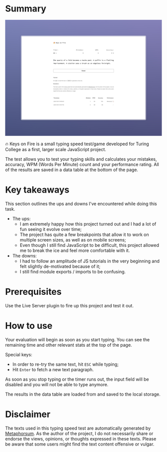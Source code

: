 # Summary

![The headshot of the Keys on Fire typing speed test](src/images/keysOnFire.jpeg "Keys on Fire")

🔥 Keys on Fire is a small typing speed test/game developed for Turing College as a first, larger scale JavaScript project.

The test allows you to test your typing skills and calculates your mistakes, accuracy, WPM (Words Per Minute) count and your performance rating. All of the results are saved in a data table at the bottom of the page.

# Key takeaways

This section outlines the ups and downs I've encountered while doing this task.

- The ups:
    - I am extremely happy how this project turned out and I had a lot of fun seeing it evolve over time;
    - The project has quite a few breakpoints that allow it to work on multiple screen sizes, as well as on mobile screens;
    - Even though I still find JavaScript to be difficult, this project allowed me to break the ice and feel more comfortable with it.
- The downs:
   - I had to follow an amplitude of JS tutorials in the very beginning and felt slightly de-motivated because of it;
   - I still find module exports / imports to be confusing.

# Prerequisites

Use the Live Server plugin to fire up this project and test it out.

# How to use

Your evaluation will begin as soon as you start typing. You can see the remaining time and other relevant stats at the top of the page.

Special keys:
- In order to re-try the same text, hit `ESC` while typing;
- Hit `Enter` to fetch a new text paragraph.

As soon as you stop typing or the timer runs out, the input field will be disabled and you will not be able to type anymore.

The results in the data table are loaded from and saved to the local storage.

# Disclaimer

The texts used in this typing speed test are automatically generated by [Metaphorsum](http://metaphorpsum.com/). As the author of the project, I do not necessarily share or endorse the views, opinions, or thoughts expressed in these texts. Please be aware that some users might find the text content offensive or vulgar.
